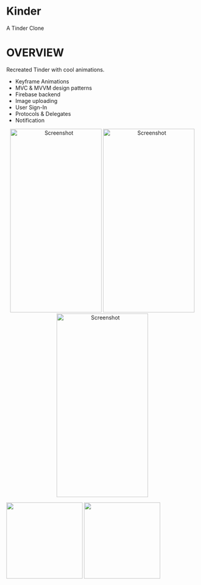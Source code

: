 # Kinder
A Tinder Clone 

# OVERVIEW
Recreated Tinder with cool animations.

* Keyframe Animations
* MVC & MVVM design patterns
* Firebase backend
* Image uploading
* User Sign-In
* Protocols & Delegates
* Notification


<p align="center">
	<img src="/Gifs/Kinder1.gif" alt="Screenshot" width="240" height="482">
	<img src="/images/AlphaRex_Detail.png" alt="Screenshot" width="240" height="482">
	<img src="/images/AlphaRex_MoreDetail.png" alt="Screenshot" width="240" height="482">
</p>

<img src="AppleWalletAnimation.gif" width="200" />        <img src="FacebookHome.gif" width="200" />


